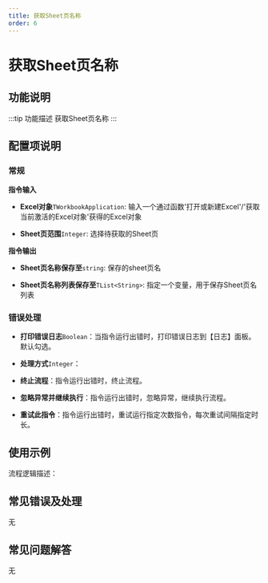 ```yaml
---
title: 获取Sheet页名称
order: 6
---
```


# 获取Sheet页名称

## 功能说明

:::tip 功能描述
获取Sheet页名称
:::

## 配置项说明

### 常规

**指令输入**

- **Excel对象**`TWorkbookApplication`: 输入一个通过函数'打开或新建Excel'/'获取当前激活的Excel对象'获得的Excel对象

- **Sheet页范围**`Integer`: 选择待获取的Sheet页


**指令输出**

- **Sheet页名称保存至**`string`: 保存的sheet页名

- **Sheet页名称列表保存至**`TList<String>`: 指定一个变量，用于保存Sheet页名列表

### 错误处理

- **打印错误日志**`Boolean`：当指令运行出错时，打印错误日志到【日志】面板。默认勾选。

- **处理方式**`Integer`：

 - **终止流程**：指令运行出错时，终止流程。

 - **忽略异常并继续执行**：指令运行出错时，忽略异常，继续执行流程。

 - **重试此指令**：指令运行出错时，重试运行指定次数指令，每次重试间隔指定时长。

## 使用示例

流程逻辑描述：

## 常见错误及处理

无

## 常见问题解答

无

